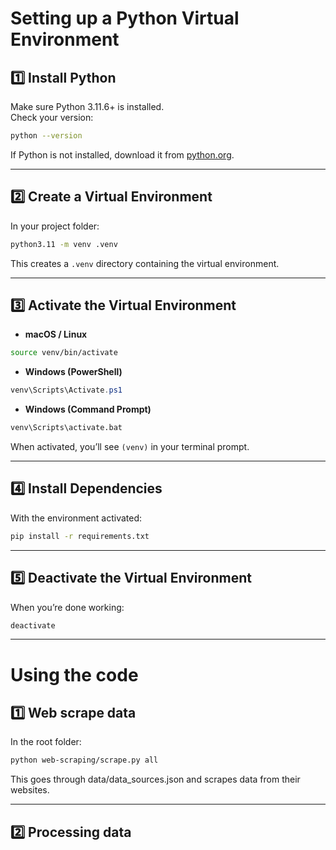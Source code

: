 # Setting up a Python Virtual Environment

## 1️⃣ Install Python
Make sure Python 3.11.6+ is installed.  
Check your version:

```bash
python --version
```

If Python is not installed, download it from [python.org](https://www.python.org/downloads/).

---

## 2️⃣ Create a Virtual Environment
In your project folder:

```bash
python3.11 -m venv .venv
```

This creates a `.venv` directory containing the virtual environment.

---

## 3️⃣ Activate the Virtual Environment

- **macOS / Linux**
```bash
source venv/bin/activate
```

- **Windows (PowerShell)**
```powershell
venv\Scripts\Activate.ps1
```

- **Windows (Command Prompt)**
```cmd
venv\Scripts\activate.bat
```

When activated, you’ll see `(venv)` in your terminal prompt.

---

## 4️⃣ Install Dependencies
With the environment activated:

```bash
pip install -r requirements.txt
```

---

## 5️⃣ Deactivate the Virtual Environment
When you’re done working:

```bash
deactivate
```

---

# Using the code

## 1️⃣ Web scrape data

In the root folder:

```bash
python web-scraping/scrape.py all
```

This goes through data/data_sources.json and scrapes data from their websites.

---

## 2️⃣ Processing data